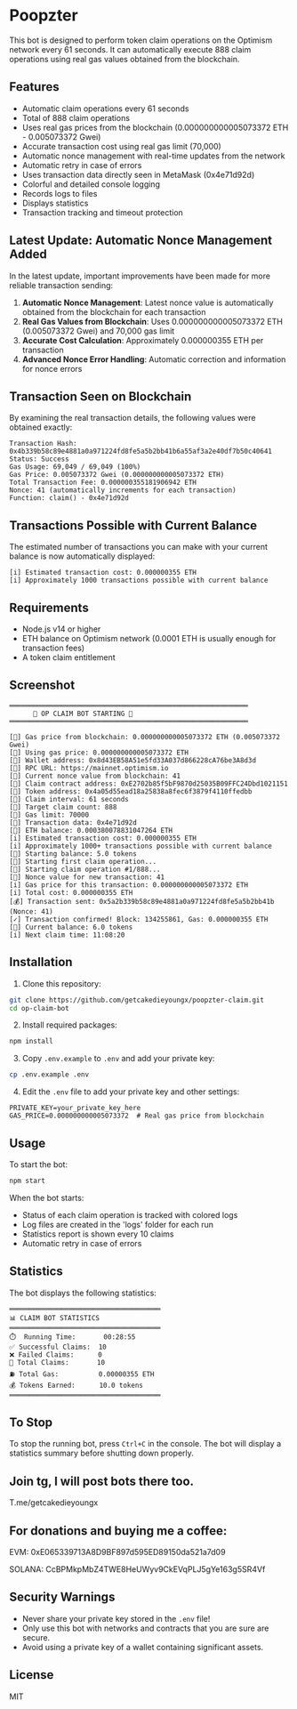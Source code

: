 # Poopzter

This bot is designed to perform token claim operations on the Optimism network every 61 seconds. It can automatically execute 888 claim operations using real gas values obtained from the blockchain.


## Features

- Automatic claim operations every 61 seconds
- Total of 888 claim operations
- Uses real gas prices from the blockchain (0.000000000005073372 ETH - 0.005073372 Gwei)
- Accurate transaction cost using real gas limit (70,000)
- Automatic nonce management with real-time updates from the network
- Automatic retry in case of errors
- Uses transaction data directly seen in MetaMask (0x4e71d92d)
- Colorful and detailed console logging
- Records logs to files
- Displays statistics
- Transaction tracking and timeout protection

## Latest Update: Automatic Nonce Management Added

In the latest update, important improvements have been made for more reliable transaction sending:

1. **Automatic Nonce Management**: Latest nonce value is automatically obtained from the blockchain for each transaction
2. **Real Gas Values from Blockchain**: Uses 0.000000000005073372 ETH (0.005073372 Gwei) and 70,000 gas limit
3. **Accurate Cost Calculation**: Approximately 0.000000355 ETH per transaction
4. **Advanced Nonce Error Handling**: Automatic correction and information for nonce errors

## Transaction Seen on Blockchain

By examining the real transaction details, the following values were obtained exactly:

```
Transaction Hash: 0x4b339b58c89e4881a0a971224fd8fe5a5b2bb41b6a55af3a2e40df7b50c40641
Status: Success
Gas Usage: 69,049 / 69,049 (100%)
Gas Price: 0.005073372 Gwei (0.000000000005073372 ETH)
Total Transaction Fee: 0.000000355181906942 ETH
Nonce: 41 (automatically increments for each transaction)
Function: claim() - 0x4e71d92d
```

## Transactions Possible with Current Balance

The estimated number of transactions you can make with your current balance is now automatically displayed:

```
[i] Estimated transaction cost: 0.000000355 ETH
[i] Approximately 1000 transactions possible with current balance
```


## Requirements

- Node.js v14 or higher
- ETH balance on Optimism network (0.0001 ETH is usually enough for transaction fees)
- A token claim entitlement

## Screenshot

```
════════════════════════════════════════════════════════════
      🚀 OP CLAIM BOT STARTING 🚀 
════════════════════════════════════════════════════════════

[🔧] Gas price from blockchain: 0.000000000005073372 ETH (0.005073372 Gwei)
[🔧] Using gas price: 0.000000000005073372 ETH
[🔧] Wallet address: 0x8d43EB58A51e5fd33A037d866228cA76be3A8d3d
[🔧] RPC URL: https://mainnet.optimism.io
[🔧] Current nonce value from blockchain: 41
[🔧] Claim contract address: 0xE2702b85f5bF9870d25035B09FFC24Dbd1021151
[🔧] Token address: 0x4a05d55ead18a25838a8fec6f3879f4110ffedbb
[🔧] Claim interval: 61 seconds
[🔧] Target claim count: 888
[🔧] Gas limit: 70000
[🔧] Transaction data: 0x4e71d92d
[💎] ETH balance: 0.000380078831047264 ETH
[i] Estimated transaction cost: 0.000000355 ETH
[i] Approximately 1000+ transactions possible with current balance
[💎] Starting balance: 5.0 tokens
[🔧] Starting first claim operation...
[🔄] Starting claim operation #1/888...
[🔧] Nonce value for new transaction: 41
[i] Gas price for this transaction: 0.000000000005073372 ETH
[i] Total cost: 0.000000355 ETH
[💰] Transaction sent: 0x5a2b339b58c89e4881a0a971224fd8fe5a5b2bb41b (Nonce: 41)
[✓] Transaction confirmed! Block: 134255861, Gas: 0.000000355 ETH
[💎] Current balance: 6.0 tokens
[i] Next claim time: 11:08:20
```

## Installation

1. Clone this repository:

```bash
git clone https://github.com/getcakedieyoungx/poopzter-claim.git
cd op-claim-bot
```

2. Install required packages:

```bash
npm install
```

3. Copy `.env.example` to `.env` and add your private key:

```bash
cp .env.example .env
```

4. Edit the `.env` file to add your private key and other settings:

```
PRIVATE_KEY=your_private_key_here
GAS_PRICE=0.000000000005073372  # Real gas price from blockchain
```

## Usage

To start the bot:

```bash
npm start
```

When the bot starts:
- Status of each claim operation is tracked with colored logs
- Log files are created in the 'logs' folder for each run
- Statistics report is shown every 10 claims
- Automatic retry in case of errors

## Statistics

The bot displays the following statistics:

```
══════════════════════════════════════
📊 CLAIM BOT STATISTICS
══════════════════════════════════════
⏱️  Running Time:       00:28:55
✅ Successful Claims:  10
❌ Failed Claims:      0
🔄 Total Claims:       10
⛽ Total Gas:          0.00000355 ETH
💰 Tokens Earned:      10.0 tokens
══════════════════════════════════════
```

## To Stop

To stop the running bot, press `Ctrl+C` in the console. The bot will display a statistics summary before shutting down properly.

##  Join tg, I will post bots there too.
T.me/getcakedieyoungx


## For donations and buying me a coffee:
EVM: 0xE065339713A8D9BF897d595ED89150da521a7d09

SOLANA: CcBPMkpMbZ4TWE8HeUWyv9CkEVqPLJ5gYe163g5SR4Vf


## Security Warnings

- Never share your private key stored in the `.env` file!
- Only use this bot with networks and contracts that you are sure are secure.
- Avoid using a private key of a wallet containing significant assets.

## License

MIT
